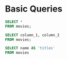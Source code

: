 
# Basic Queries


```sql
SELECT *
FROM movies;
```


```sql
SELECT column_1, column_2
FROM movies;
```

```sql
SELECT name AS 'titles'
FROM movies
```




```sql

```